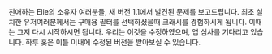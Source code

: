 친애하는 Elie의 소유자 여러분들, 새 버전 1.1에서 발견된 문제를 보고드립니다. 최초 설치한 유저여러분께서는 구매용 필터를 선택하셨을때 크래시를 경험하시게 됩니다. 이때는 그저 다시 시작하시면 됩니다. 우리는 이것을 수정하였으며, 앱 심사를 기다리고 있습니다. 하루 홋은 이틀 이내에 수정된 버전을 받아보실 수 있습니다.